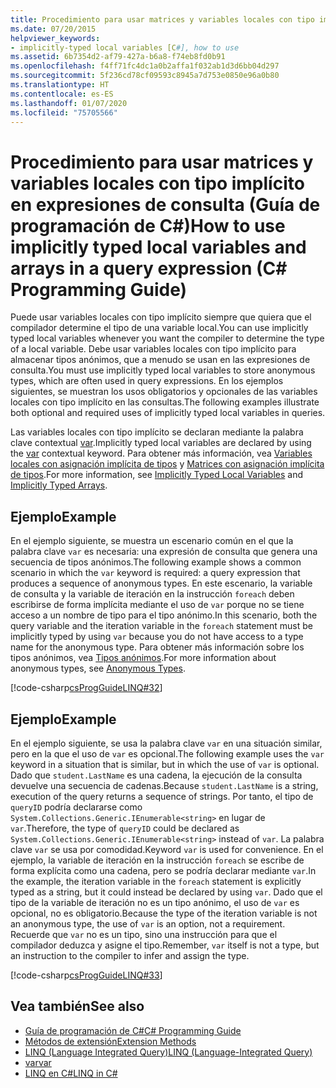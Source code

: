```yaml
---
title: Procedimiento para usar matrices y variables locales con tipo implícito en expresiones de consulta - Guía de programación de C#
ms.date: 07/20/2015
helpviewer_keywords:
- implicitly-typed local variables [C#], how to use
ms.assetid: 6b7354d2-af79-427a-b6a8-f74eb8fd0b91
ms.openlocfilehash: f4ff71fc4dc1a0b2affa1f032ab1d3d6bb04d297
ms.sourcegitcommit: 5f236cd78cf09593c8945a7d753e0850e96a0b80
ms.translationtype: HT
ms.contentlocale: es-ES
ms.lasthandoff: 01/07/2020
ms.locfileid: "75705566"
---
```

# <a name="how-to-use-implicitly-typed-local-variables-and-arrays-in-a-query-expression-c-programming-guide"></a><span data-ttu-id="05ac0-102">Procedimiento para usar matrices y variables locales con tipo implícito en expresiones de consulta (Guía de programación de C#)</span><span class="sxs-lookup"><span data-stu-id="05ac0-102">How to use implicitly typed local variables and arrays in a query expression (C# Programming Guide)</span></span>
<span data-ttu-id="05ac0-103">Puede usar variables locales con tipo implícito siempre que quiera que el compilador determine el tipo de una variable local.</span><span class="sxs-lookup"><span data-stu-id="05ac0-103">You can use implicitly typed local variables whenever you want the compiler to determine the type of a local variable.</span></span> <span data-ttu-id="05ac0-104">Debe usar variables locales con tipo implícito para almacenar tipos anónimos, que a menudo se usan en las expresiones de consulta.</span><span class="sxs-lookup"><span data-stu-id="05ac0-104">You must use implicitly typed local variables to store anonymous types, which are often used in query expressions.</span></span> <span data-ttu-id="05ac0-105">En los ejemplos siguientes, se muestran los usos obligatorios y opcionales de las variables locales con tipo implícito en las consultas.</span><span class="sxs-lookup"><span data-stu-id="05ac0-105">The following examples illustrate both optional and required uses of implicitly typed local variables in queries.</span></span>  
  
 <span data-ttu-id="05ac0-106">Las variables locales con tipo implícito se declaran mediante la palabra clave contextual [var](../../language-reference/keywords/var.md).</span><span class="sxs-lookup"><span data-stu-id="05ac0-106">Implicitly typed local variables are declared by using the [var](../../language-reference/keywords/var.md) contextual keyword.</span></span> <span data-ttu-id="05ac0-107">Para obtener más información, vea [Variables locales con asignación implícita de tipos](./implicitly-typed-local-variables.md) y [Matrices con asignación implícita de tipos](../arrays/implicitly-typed-arrays.md).</span><span class="sxs-lookup"><span data-stu-id="05ac0-107">For more information, see [Implicitly Typed Local Variables](./implicitly-typed-local-variables.md) and [Implicitly Typed Arrays](../arrays/implicitly-typed-arrays.md).</span></span>  
  
## <a name="example"></a><span data-ttu-id="05ac0-108">Ejemplo</span><span class="sxs-lookup"><span data-stu-id="05ac0-108">Example</span></span>  
 <span data-ttu-id="05ac0-109">En el ejemplo siguiente, se muestra un escenario común en el que la palabra clave `var` es necesaria: una expresión de consulta que genera una secuencia de tipos anónimos.</span><span class="sxs-lookup"><span data-stu-id="05ac0-109">The following example shows a common scenario in which the `var` keyword is required: a query expression that produces a sequence of anonymous types.</span></span> <span data-ttu-id="05ac0-110">En este escenario, la variable de consulta y la variable de iteración en la instrucción `foreach` deben escribirse de forma implícita mediante el uso de `var` porque no se tiene acceso a un nombre de tipo para el tipo anónimo.</span><span class="sxs-lookup"><span data-stu-id="05ac0-110">In this scenario, both the query variable and the iteration variable in the `foreach` statement must be implicitly typed by using `var` because you do not have access to a type name for the anonymous type.</span></span> <span data-ttu-id="05ac0-111">Para obtener más información sobre los tipos anónimos, vea [Tipos anónimos](./anonymous-types.md).</span><span class="sxs-lookup"><span data-stu-id="05ac0-111">For more information about anonymous types, see [Anonymous Types](./anonymous-types.md).</span></span>  
  
 [!code-csharp[csProgGuideLINQ#32](~/samples/snippets/csharp/VS_Snippets_VBCSharp/csProgGuideLINQ/CS/csRef30LangFeatures_2.cs#32)]  
  
## <a name="example"></a><span data-ttu-id="05ac0-112">Ejemplo</span><span class="sxs-lookup"><span data-stu-id="05ac0-112">Example</span></span>  
 <span data-ttu-id="05ac0-113">En el ejemplo siguiente, se usa la palabra clave `var` en una situación similar, pero en la que el uso de `var` es opcional.</span><span class="sxs-lookup"><span data-stu-id="05ac0-113">The following example uses the `var` keyword in a situation that is similar, but in which the use of `var` is optional.</span></span> <span data-ttu-id="05ac0-114">Dado que `student.LastName` es una cadena, la ejecución de la consulta devuelve una secuencia de cadenas.</span><span class="sxs-lookup"><span data-stu-id="05ac0-114">Because `student.LastName` is a string, execution of the query returns a sequence of strings.</span></span> <span data-ttu-id="05ac0-115">Por tanto, el tipo de `queryID` podría declararse como `System.Collections.Generic.IEnumerable<string>` en lugar de `var`.</span><span class="sxs-lookup"><span data-stu-id="05ac0-115">Therefore, the type of `queryID` could be declared as `System.Collections.Generic.IEnumerable<string>` instead of `var`.</span></span> <span data-ttu-id="05ac0-116">La palabra clave `var` se usa por comodidad.</span><span class="sxs-lookup"><span data-stu-id="05ac0-116">Keyword `var` is used for convenience.</span></span> <span data-ttu-id="05ac0-117">En el ejemplo, la variable de iteración en la instrucción `foreach` se escribe de forma explícita como una cadena, pero se podría declarar mediante `var`.</span><span class="sxs-lookup"><span data-stu-id="05ac0-117">In the example, the iteration variable in the `foreach` statement is explicitly typed as a string, but it could instead be declared by using `var`.</span></span> <span data-ttu-id="05ac0-118">Dado que el tipo de la variable de iteración no es un tipo anónimo, el uso de `var` es opcional, no es obligatorio.</span><span class="sxs-lookup"><span data-stu-id="05ac0-118">Because the type of the iteration variable is not an anonymous type, the use of `var` is an option, not a requirement.</span></span> <span data-ttu-id="05ac0-119">Recuerde que `var` no es un tipo, sino una instrucción para que el compilador deduzca y asigne el tipo.</span><span class="sxs-lookup"><span data-stu-id="05ac0-119">Remember, `var` itself is not a type, but an instruction to the compiler to infer and assign the type.</span></span>  
  
 [!code-csharp[csProgGuideLINQ#33](~/samples/snippets/csharp/VS_Snippets_VBCSharp/csProgGuideLINQ/CS/csRef30LangFeatures_2.cs#33)]  
  
## <a name="see-also"></a><span data-ttu-id="05ac0-120">Vea también</span><span class="sxs-lookup"><span data-stu-id="05ac0-120">See also</span></span>

- [<span data-ttu-id="05ac0-121">Guía de programación de C#</span><span class="sxs-lookup"><span data-stu-id="05ac0-121">C# Programming Guide</span></span>](../index.md)
- [<span data-ttu-id="05ac0-122">Métodos de extensión</span><span class="sxs-lookup"><span data-stu-id="05ac0-122">Extension Methods</span></span>](./extension-methods.md)
- [<span data-ttu-id="05ac0-123">LINQ (Language Integrated Query)</span><span class="sxs-lookup"><span data-stu-id="05ac0-123">LINQ (Language-Integrated Query)</span></span>](../../linq/index.md)
- [<span data-ttu-id="05ac0-124">var</span><span class="sxs-lookup"><span data-stu-id="05ac0-124">var</span></span>](../../language-reference/keywords/var.md)
- [<span data-ttu-id="05ac0-125">LINQ en C#</span><span class="sxs-lookup"><span data-stu-id="05ac0-125">LINQ in C#</span></span>](../../linq/index.md)
